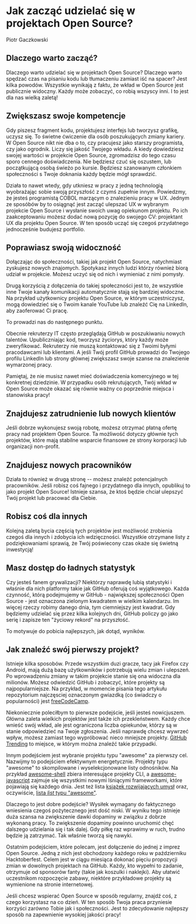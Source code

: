# Jak zacząć udzielać się w projektach Open Source?

Piotr Gaczkowski

## Dlaczego warto zacząć?

Dlaczego warto udzielać się w projektach Open Source? Dlaczego warto spędzać
czas na pisaniu kodu lub tłumaczeniu zamiast iść na spacer? Jest kilka powodów.
Wszystkie wynikają z faktu, że wkład w Open Source jest publicznie widoczny.
Każdy może zobaczyć, co robią wszyscy inni. I to jest dla nas wielką zaletą!

## Zwiększasz swoje kompetencje

Gdy piszesz fragment kodu, projektujesz interfejs lub tworzysz grafikę, uczysz
się. To świetne ćwiczenie dla osób poszukujących zmiany kariery. W Open Source
nikt nie dba o to, czy pracujesz jako starszy programista, czy jako ogrodnik.
Liczy się jakość Twojego wkładu. A kiedy dowiedziesz swojej wartości w projekcie
Open Source, zgromadzisz do tego czasu sporo cennego doświadczenia. Nie będziesz
czuć się oszustem, lub początkującą osobą świeżo po kursie. Będziesz szanowanym
członkiem społeczności s Twoje doknania każdy będzie mógł sprawdzić.

Działa to
nawet wtedy, gdy utkniesz w pracy z jedną technologią wyobrażając sobie swoją
przyszłość z czymś zupełnie innym. Powiedzmy, że jesteś programistą COBOL marzącym
o znalezieniu pracy w UX. Jednym ze sposóbów by to osiągnąć jest zacząć ulepszać
UX w wybranym projekcie Open Source i wysłanie swoich uwag opiekunom projektu.
Po ich zaakceptowaniu możesz dodać nową pozycję do swojego CV:
projektant UX dla projektu Open Source. W ten sposób ucząć się czegoś
przydatnego jednocześnie budujesz portfolio.

## Poprawiasz swoją widoczność

Dołączając do społeczności, takiej jak projekt Open Source, natychmiast
zyskujesz nowych znajomych. Spotykasz innych ludzi którzy również biorą udział w
projekcie. Możesz uczyć się od nich i wymieniać z nimi pomysły.

Drugą korzyścią z dołączenia do takiej społeczności jest to, że wszystkie inne
Twoje kanały komunikacji automatycznie stają się bardziej widoczne. Na przykład
użytkownicy projektu Open Source, w którym uczestniczysz, mogą dowiedzieć się o
Twoim kanale YouTube lub znaleźć Cię na LinkedIn, aby zaoferować Ci pracę.

To prowadzi nas do następnego punktu.

Obecnie rekruterzy IT często przeglądają GitHub w poszukiwaniu nowych talentów.
Upubliczniając kod, tworzysz życiorys, który każdy może zweryfikować.
Rekruterzy nie muszą kontaktować się z Twoimi byłymi pracodawcami lub klientami.
A jeśli Twój profil GitHub prowadzi do Twojego profilu LinkedIn lub strony
głównej zwiększasz swoje szanse na znalezienie wymarzonej pracy.

Pamiętaj, że nie musisz nawet mieć doświadczenia komercyjnego w tej konkretnej
dziedzinie. W przypadku osób rekrutujących, Twój wkład w Open Source może okazać
się równie ważny co poprzednie miejsca i stanowiska pracy!

## Znajdujesz zatrudnienie lub nowych klientów

Jeśli dobrze wykonujesz swoją robotę, możesz otrzymać płatną ofertę pracy nad
projektem Open Source. Ta możliwość dotyczy głównie tych projektów, które mają
stabilne wsparcie finansowe ze strony korporacji lub organizacji non-profit.

## Znajdujesz nowych pracowników

Działa to również w drugą stronę -- możesz znaleźć potencjalnych pracowników.
Jeśli robisz coś fajnego i przydatnego dla innych, opublikuj to jako projekt
Open Source! Istnieje szansa, że ktoś będzie chciał ulepszyć Twój projekt lub
pracować dla Ciebie.

## Robisz coś dla innych

Kolejną zaletą bycia częścią tych projektów jest możliwość zrobienia czegoś dla
innych i zdobycia ich wdzięczności. Wszystkie otrzymane listy z podziękowaniami
sprawią, że Twój poświecony czas okaże się świetną inwestycją!

## Masz dostęp do ładnych statystyk

Czy jesteś fanem grywalizacji? Niektórzy naprawdę lubią statystyki i właśnie
dla nich platformy takie jak GitHub oferują coś wyjątkowego. Każda czynność,
którą podejmujemy w GitHub - największej społeczności Open Source - jest
oznaczona zielonym kwadratem w wielkim kalendarzu. Im więcej rzeczy robimy
danego dnia, tym ciemniejszy jest kwadrat. Gdy będziemy udzielać się przez
kilka kolejnych dni, GitHub policzy go jako serię i zapisze ten "życiowy
rekord" na przyszłość.

To motywuje do pobicia najlepszych, jak dotąd, wyników.

## Jak znaleźć swój pierwszy projekt?

Istnieje kilka sposobów. Przede wszystkim duzi gracze, tacy jak Firefox czy
Android, mają dużą bazę użytkowników i potrzebują wielu zmian i ulepszeń. Po
wprowadzeniu zmiany w takim projekcie stanie się ona widoczna dla milionów.
Możesz odwiedzić GitHub i zobaczyć, które projekty są najpopularniejsze. Na
przykład, w momencie pisania tego artykułu repozytorium najczęsciej oznaczonym
gwiazdką (co świadczy o popularności) jest
[freeCodeCamp](https://github.com/freeCodeCamp/freeCodeCamp).

Niekoniecznie poleciłbym to pierwsze podejście, jeśli jesteś nowicjuszem.
Główna zaleta wielkich projektów jest także ich przekleństwem. Każdy chce
wnieść swój wkład, ale jest ograniczona liczba opiekunów, którzy są w stanie
odpowiedzieć na Twoje zgłoszenia. Jeśli naprawdę chcesz wywrzeć wpływ, możesz
zamiast tego wypróbować nieco mniejsze projekty.  [GitHub
Trending](https://github.com/trending) to miejsce, w którym można znaleźć takie
przypadki.

Innym podejściem jest wybranie projektu typu "awesome" za pierwszy cel.
Nazwijmy to podejściem efektywnym energetycznie. Projekty typu "awesome" to
skompilowane i wyselekcjonowane listy odnośników. Na przykład
[awesome-shell](https://github.com/alebcay/awesome-shell) zbiera interesujące
projekty CLI, a
[awesome-javascript](https://github.com/sorrycc/awesome-javascript) zajmuje się
wszystkimi nowymi lśniącymi frameworkami, które pojawiają się każdego dnia.
Jest też lista [książek rozwijających
umysł](https://github.com/hackerkid/Mind-Expanding-Books) oraz, oczywiście,
[lista *list* typu "awesome"](https://github.com/sindresorhus/awesome).

Dlaczego to jest dobre podejście? Wysiłek wymagany do faktycznego wniesienia
czegoś pożytecznego jest dość niski. W wyniku tego istnieje duża szansa na
zwiększenie dawki dopaminy w związku z dobrze wykonaną pracy. To zwiększenie
dopaminy powinno uruchomić chęć dalszego udzielania się i tak dalej. Gdy piłkę
raz wprawimy w ruch, trudno będzie ją zatrzymać. Tak właśnie tworzą się nawyki.

Ostatnim podejściem, które polecam, jest dołączenie do jednej z imprez Open
Source. Jedną z nich jest obchodzony każdego roku w październiku
Hacktoberfest. Celem jest w ciągu miesiąca dokonać pięciu propozycji zmian w
dowolnych projektach na GitHub. Każdy, kto wypełni to zadanie, otrzymuje od
sponsorów fanty (takie jak koszulki i naklejki). Aby ułatwić uczestnikom
rozpoczęcie zabawy, niektóre przykładowe projekty są wymienione na stronie
internetowej.

Jeśli chcesz wspierać Open Source w sposób regularny, znajdź coś, z czego
korzystasz na co dzień. W ten sposób Twoja praca przyniesie korzyści zarówno
Tobie jak i społeczności. Jest to zdecydowanie najlepszy sposób na zapewnienie
wysokiej jakości pracy!
